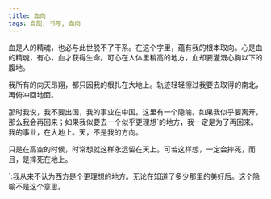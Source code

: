 ```yaml
---
title: 血向
tags: 自剖, 书写, 血向
---
```



血是人的精魂，也必与此世脱不了干系。在这个字里，蕴有我的根本取向。心是血的精魂，有心，血才获得生命。可心在人体里稍高的地方，血却要灌溉心胸以下的腹地。

我所有的向天昂翔，都只因我的根扎在大地上。轨迹轻轻擦过我要去取得的南北，再俯冲回地面。

那时我说，我不要出国，我的事业在中国。这里有一个隐喻。如果我似乎要离开，那么我会再回来；如果我似要去一个似乎更理想`的地方，我一定是为了再回来。我的事业，在大地上。天，不是我的方向。

只是在高空的时候，时常想就这样永远留在天上。可若这样想，一定会摔死，而且，是摔死在地上。

`:我从来不认为西方是个更理想的地方。无论在知道了多少那里的美好后。这个隐喻不是这个意思。

